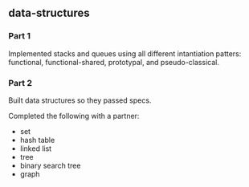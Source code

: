 ## data-structures

### Part 1
Implemented stacks and queues using all different intantiation patters: functional, functional-shared, prototypal, and pseudo-classical.

### Part 2

Built data structures so they passed specs.  

Completed the following with a partner:
  - set
  - hash table
  - linked list
  - tree
  - binary search tree
  - graph
  
